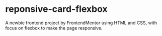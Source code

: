 # reponsive-card-flexbox
A newbie frontend project by FrontendMentor using HTML and CSS, with focus on flexbox to make the page responsive.
